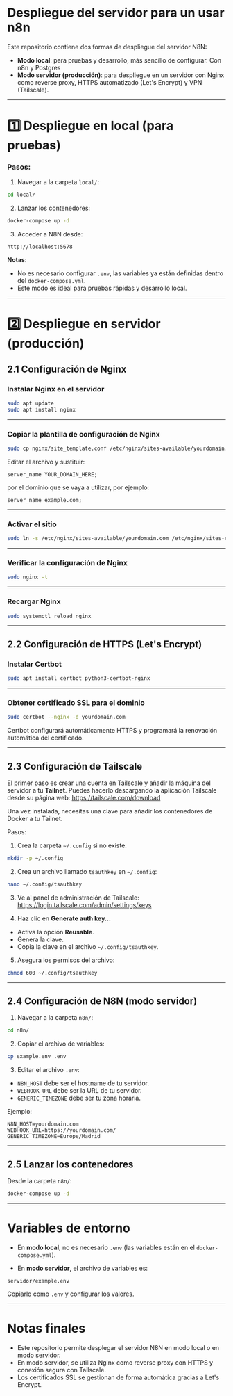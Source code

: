 # Despliegue del servidor para un usar n8n
Este repositorio contiene dos formas de despliegue del servidor N8N:

- **Modo local**: para pruebas y desarrollo, más sencillo de configurar. Con n8n y Postgres
- **Modo servidor (producción)**: para despliegue en un servidor con Nginx como reverse proxy, HTTPS automatizado (Let's Encrypt) y VPN (Tailscale).

---
# 1️⃣ Despliegue en local (para pruebas)

### Pasos:

1. Navegar a la carpeta `local/`:

```bash
cd local/
```

2. Lanzar los contenedores:

```bash
docker-compose up -d
```

3. Acceder a N8N desde:

```
http://localhost:5678
```
**Notas**:

- No es necesario configurar `.env`, las variables ya están definidas dentro del `docker-compose.yml`.
- Este modo es ideal para pruebas rápidas y desarrollo local.

---
# 2️⃣ Despliegue en servidor (producción)

## 2.1 Configuración de Nginx
### Instalar Nginx en el servidor

```bash
sudo apt update
sudo apt install nginx
```

---

### Copiar la plantilla de configuración de Nginx

```bash
sudo cp nginx/site_template.conf /etc/nginx/sites-available/yourdomain.com
```

Editar el archivo y sustituir:

```nginx
server_name YOUR_DOMAIN_HERE;
```

por el dominio que se vaya a utilizar, por ejemplo:

```nginx
server_name example.com;
```

---

### Activar el sitio

```bash
sudo ln -s /etc/nginx/sites-available/yourdomain.com /etc/nginx/sites-enabled/
```

---

### Verificar la configuración de Nginx

```bash
sudo nginx -t
```

---

### Recargar Nginx

```bash
sudo systemctl reload nginx
```

---

## 2.2 Configuración de HTTPS (Let's Encrypt)

### Instalar Certbot

```bash
sudo apt install certbot python3-certbot-nginx
```

---

### Obtener certificado SSL para el dominio

```bash
sudo certbot --nginx -d yourdomain.com
```

Certbot configurará automáticamente HTTPS y programará la renovación automática del certificado.

---

## 2.3 Configuración de Tailscale

El primer paso es crear una cuenta en Tailscale y añadir la máquina del servidor a tu **Tailnet**. Puedes hacerlo descargando la aplicación Tailscale desde su página web: https://tailscale.com/download

Una vez instalada, necesitas una clave para añadir los contenedores de Docker a tu Tailnet.

Pasos:

1. Crea la carpeta `~/.config` si no existe:

```bash
mkdir -p ~/.config
```

2. Crea un archivo llamado `tsauthkey` en `~/.config`:

```bash
nano ~/.config/tsauthkey
```

3. Ve al panel de administración de Tailscale: https://login.tailscale.com/admin/settings/keys

4. Haz clic en **Generate auth key...**

- Activa la opción **Reusable**.
- Genera la clave.
- Copia la clave en el archivo `~/.config/tsauthkey`.

5. Asegura los permisos del archivo:

```bash
chmod 600 ~/.config/tsauthkey
```

---

## 2.4 Configuración de N8N (modo servidor)

1. Navegar a la carpeta `n8n/`:

```bash
cd n8n/
```

2. Copiar el archivo de variables:

```bash
cp example.env .env
```

3. Editar el archivo `.env`:

- `N8N_HOST` debe ser el hostname de tu servidor.
- `WEBHOOK_URL` debe ser la URL de tu servidor.
- `GENERIC_TIMEZONE` debe ser tu zona horaria.

Ejemplo:

```env
N8N_HOST=yourdomain.com
WEBHOOK_URL=https://yourdomain.com/
GENERIC_TIMEZONE=Europe/Madrid
```

---
## 2.5 Lanzar los contenedores 

Desde la carpeta `n8n/`:

```bash
docker-compose up -d
```

---
# Variables de entorno

- En **modo local**, no es necesario `.env` (las variables están en el `docker-compose.yml`).

- En **modo servidor**, el archivo de variables es:

```
servidor/example.env
```

Copiarlo como `.env` y configurar los valores.

---
# Notas finales

- Este repositorio permite desplegar el servidor N8N en modo local o en modo servidor.
- En modo servidor, se utiliza Nginx como reverse proxy con HTTPS y conexión segura con Tailscale.
- Los certificados SSL se gestionan de forma automática gracias a Let's Encrypt.
